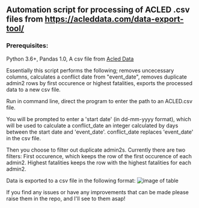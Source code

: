 ## Automation script for processing of ACLED .csv files from https://acleddata.com/data-export-tool/

### Prerequisites:
Python 3.6+,
Pandas 1.0,
A csv file from [Acled Data](https://acleddata.com/data-export-tool/)


Essentially this script performs the following; removes uncecessary columns, calculates a conflict date from "event_date", removes  duplicate admin2 rows by first occurence or highest fatalities, exports the processed data to a new csv file.

Run in command line, direct the program to enter the path to an ACLED.csv file.

You will be prompted to enter a 'start date' (in dd-mm-yyyy format), which will be used to calculate a conflict_date an integer calculated by days between the start date and 'event_date'. conflict_date replaces 'event_date' in the csv file.

Then you choose to filter out duplicate admin2s. Currently there are two filters: First occurence, which keeps the row of the first occurence of each admin2. Highest fatalities keeps the row with the highest fatalities for each admin2.


Data is exported to a csv file in the following format:
![image of table](https://i.ibb.co/nnp6kZz/Screenshot-2020-04-25-Tom-Automation-tasks.png)


If you find any issues or have any improvements that can be made please raise them in the repo, and I'll see to them asap!








